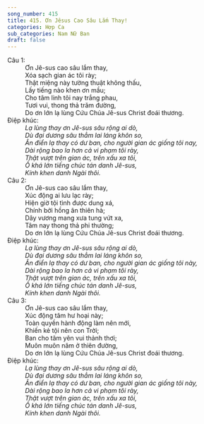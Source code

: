 ```yaml
---
song_number: 415
title: 415. Ơn Jêsus Cao Sâu Lắm Thay!
categories: Hợp Ca
sub_categories: Nam Nữ Ban
draft: false
---
```

<dl><dt>Câu 1:</dt><dd data-verse="1">Ơn Jê-sus cao sâu lắm thay, <br/>Xóa sạch gian ác tôi rày; <br/>Thật miệng này tường thuật không thấu, <br/>Lấy tiếng nào khen ơn mầu; <br/>Cho tâm linh tôi nay trắng phau, <br/>Tươi vui, thong thả trăm đường, <br/>Do ơn lớn lạ lùng Cứu Chúa Jê-sus Christ đoái thương. </dd><dt>Điệp khúc:</dt><dd data-chorus="1"><em>Lạ lùng thay ơn Jê-sus sâu rộng ai dò, <br/>Dù đại dương sâu thẳm lai láng khôn so, <br/>Ân điển lạ thay có dư ban, cho người gian ác giống tôi nay, <br/>Dài rộng bao la hơn cả vi phạm tôi rày, <br/>Thật vượt trên gian ác, trên xấu xa tôi, <br/>Ồ khá lớn tiếng chúc tán danh Jê-sus, <br/>Kính khen danh Ngài thôi. </em></dd><dt>Câu 2:</dt><dd data-verse="2">Ơn Jê-sus cao sâu lắm thay, <br/>Xúc động ai lưu lạc rày; <br/>Hiện giờ tội tình được dung xá, <br/>Chính bởi hồng ân thiên hà; <br/>Dây vương mang xưa tung vứt xa, <br/>Tâm nay thong thả phi thường; <br/>Do ơn lớn lạ lùng Cứu Chúa Jê-sus Christ đoái thương. </dd><dt>Điệp khúc:</dt><dd data-chorus="1"><em>Lạ lùng thay ơn Jê-sus sâu rộng ai dò, <br/>Dù đại dương sâu thẳm lai láng khôn so, <br/>Ân điển lạ thay có dư ban, cho người gian ác giống tôi này, <br/>Dài rộng bao la hơn cả vi phạm tôi rày, <br/>Thật vượt trên gian ác, trên xấu xa tôi, <br/>Ồ khá lớn tiếng chúc tán danh Jê-sus, <br/>Kính khen danh Ngài thôi. </em></dd><dt>Câu 3:</dt><dd data-verse="3">Ơn Jê-sus cao sâu lắm thay, <br/>Xúc động tâm hư hoại này; <br/>Toàn quyền hành động làm nên mới, <br/>Khiến kẻ tội nên con Trời; <br/>Ban cho tâm yên vui thảnh thơi; <br/>Muôn muôn năm ở thiên đường, <br/>Do ơn lớn lạ lùng Cứu Chúa Jê-sus Christ đoái thương. </dd><dt>Điệp khúc:</dt><dd data-chorus="1"><em>Lạ lùng thay ơn Jê-sus sâu rộng ai dò, <br/>Dù đại dương sâu thẳm lai láng khôn so, <br/>Ân điển lạ thay có dư ban, cho người gian ác giống tôi này, <br/>Dài rộng bao la hơn cả vi phạm tôi rày, <br/>Thật vượt trên gian ác, trên xấu xa tôi, <br/>Ồ khá lớn tiếng chúc tán danh Jê-sus, <br/>Kính khen danh Ngài thôi. </em></dd></dl>